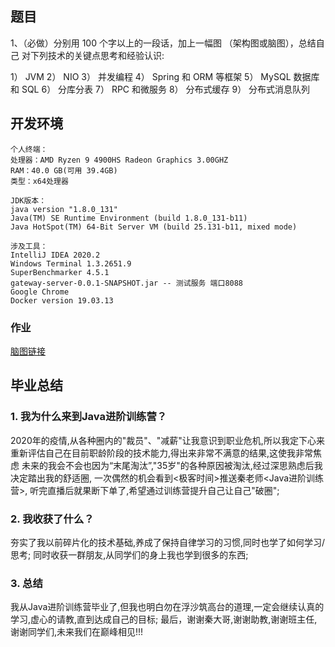 ## 题目

1、（必做）分别用 100 个字以上的一段话，加上一幅图 （架构图或脑图），总结自己
对下列技术的关键点思考和经验认识:

1） JVM
2） NIO
3） 并发编程
4） Spring 和 ORM 等框架
5） MySQL 数据库和 SQL
6） 分库分表
7） RPC 和微服务
8） 分布式缓存
9） 分布式消息队列

## 开发环境

```
个人终端：
处理器：AMD Ryzen 9 4900HS Radeon Graphics 3.00GHZ
RAM：40.0 GB(可用 39.4GB)
类型：x64处理器
```

```
JDK版本：
java version "1.8.0_131"
Java(TM) SE Runtime Environment (build 1.8.0_131-b11)
Java HotSpot(TM) 64-Bit Server VM (build 25.131-b11, mixed mode)
```

```
涉及工具：
IntelliJ IDEA 2020.2
Windows Terminal 1.3.2651.9
SuperBenchmarker 4.5.1
gateway-server-0.0.1-SNAPSHOT.jar -- 测试服务 端口8088
Google Chrome
Docker version 19.03.13
```
### 作业
[脑图链接](https://kdocs.cn/l/svWkUGcwytjF)

## 毕业总结

### 1. 我为什么来到Java进阶训练营？

2020年的疫情,从各种圈内的"裁员"、"减薪"让我意识到职业危机,所以我定下心来重新评估自己在目前职龄阶段的技术能力,得出来非常不满意的结果,这使我非常焦虑
未来的我会不会也因为“末尾淘汰”,"35岁"的各种原因被淘汰,经过深思熟虑后我决定踏出我的舒适圈, 一次偶然的机会看到<极客时间>推送秦老师<Java进阶训练营>,
听完直播后就果断下单了,希望通过训练营提升自己让自己"破圈";


### 2. 我收获了什么？

夯实了我以前碎片化的技术基础,养成了保持自律学习的习惯,同时也学了如何学习/思考;
同时收获一群朋友,从同学们的身上我也学到很多的东西;

### 3. 总结

我从Java进阶训练营毕业了,但我也明白勿在浮沙筑高台的道理,一定会继续认真的学习,虚心的请教,直到达成自己的目标;
最后，谢谢秦大哥,谢谢助教,谢谢班主任,谢谢同学们,未来我们在巅峰相见!!!